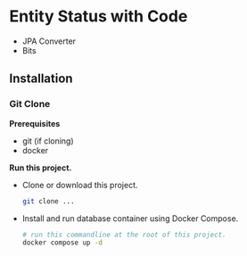 # Entity Status with Code

- JPA Converter
- Bits

## Installation

### Git Clone

**Prerequisites**

- git (if cloning)
- docker

**Run this project.**

- Clone or download this project.  
    ```bash
    git clone ...
    ```
- Install and run database container using Docker Compose.
  ```bash
  # run this commandline at the root of this project.
  docker compose up -d
  ```